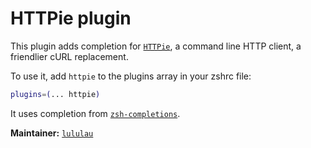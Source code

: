 # HTTPie plugin

This plugin adds completion for [`HTTPie`](https://httpie.org), a command line
HTTP client, a friendlier cURL replacement.

To use it, add `httpie` to the plugins array in your zshrc file:

```zsh
plugins=(... httpie)
```

It uses completion from
[`zsh-completions`](https://github.com/zsh-users/zsh-completions).

**Maintainer:** [`lululau`](https://github.com/lululau)
